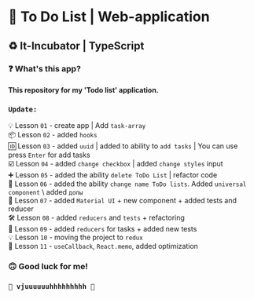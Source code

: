 # 📝 To Do List | Web-application 
## ♻️ It-Incubator | TypeScript ##
### ❓ What's this app? ###
#### This repository for my 'Todo list' application. 


### `Update:` ###     
💡 Lesson `01` - create app | Add `task-array`   
📦 Lesson `02` - added `hooks`  
🆔 Lesson `03` - added `uuid` | added to ability to `add tasks` | You can use press `Enter` for add tasks  
☑️ Lesson `04` - added `change checkbox` | added `change styles` input      
➕️ Lesson `05` - added the ability `delete ToDo List` | refactor code  
📝️ Lesson `06` - added the ability `change name ToDo lists`. Added `universal component`  \\ added `допы`  
🎨️ Lesson `07` - added `Material UI` + new component + added tests and reducer  
🛠️ Lesson `08` - added `reducers` and `tests` + refactoring  
🦾️ Lesson `09` - added `reducers` for tasks + added new tests  
💡  Lesson `10` - moving the project to `redux`  
📱  Lesson `11` - `useCallback`, `React.memo`, added optimization

### 🙃 Good luck for me! ###
### `🚀 vjuuuuuuhhhhhhhhh 🚀` ###

